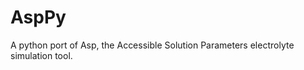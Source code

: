 AspPy
=====

A python port of Asp, the Accessible Solution Parameters electrolyte simulation tool. 
